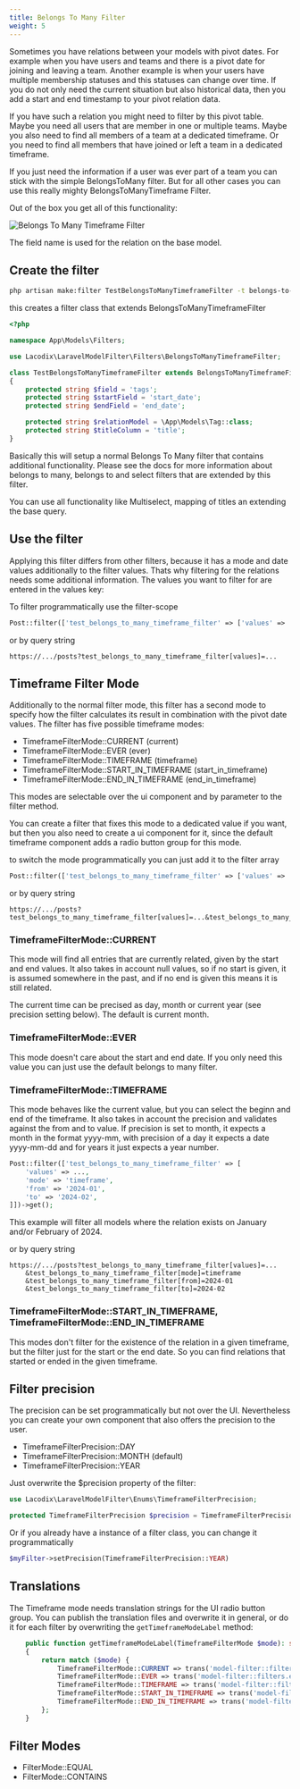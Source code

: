 ```yaml
---
title: Belongs To Many Filter
weight: 5
---
```


Sometimes you have relations between your models with pivot dates. For example when you have users and teams
and there is a pivot date for joining and leaving a team. Another example is when your users have multiple
membership statuses and this statuses can change over time. If you do not only need the current situation
but also historical data, then you add a start and end timestamp to your pivot relation data.

If you have such a relation you might need to filter by this pivot table. Maybe you need all users that
are member in one or multiple teams. Maybe you also need to find all members of a team at a dedicated timeframe.
Or you need to find all members that have joined or left a team in a dedicated timeframe.

If you just need the information if a user was ever part of a team you can stick with the simple BelongsToMany filter.
But for all other cases you can use this really mighty BelongsToManyTimeframe Filter.

Out of the box you get all of this functionality:

![Belongs To Many Timeframe Filter](https://www.lacodix.de/imgs/docs/belongs_to_many_timeframe_filter.png)

The field name is used for the relation on the base model.

## Create the filter

```bash
php artisan make:filter TestBelongsToManyTimeframeFilter -t belongs-to-many-timeframe -f tags --relation="\App\Models\Tag" --title=title --start_field=start_date --end_field=end_date
```

this creates a filter class that extends BelongsToManyTimeframeFilter

```php
<?php

namespace App\Models\Filters;

use Lacodix\LaravelModelFilter\Filters\BelongsToManyTimeframeFilter;

class TestBelongsToManyTimeframeFilter extends BelongsToManyTimeframeFilter
{
    protected string $field = 'tags';
    protected string $startField = 'start_date';
    protected string $endField = 'end_date';

    protected string $relationModel = \App\Models\Tag::class;
    protected string $titleColumn = 'title';
}

```

Basically this will setup a normal Belongs To Many filter that contains additional functionality.
Please see the docs for more information about belongs to many, belongs to and select filters that are
extended by this filter.

You can use all functionality like Multiselect, mapping of titles an extending the base query.

## Use the filter

Applying this filter differs from other filters, because it has a mode and date values additionally
to the filter values. Thats why filtering for the relations needs some additional information. The 
values you want to filter for are entered in the values key:

To filter programmatically use the filter-scope

```php 
Post::filter(['test_belongs_to_many_timeframe_filter' => ['values' => ...]])->get();
```

or by query string

```
https://.../posts?test_belongs_to_many_timeframe_filter[values]=...
```

## Timeframe Filter Mode

Additionally to the normal filter mode, this filter has a second mode to specify how the filter
calculates its result in combination with the pivot date values. The filter has five possible
timeframe modes:

- TimeframeFilterMode::CURRENT (current)
- TimeframeFilterMode::EVER (ever)
- TimeframeFilterMode::TIMEFRAME (timeframe)
- TimeframeFilterMode::START_IN_TIMEFRAME (start_in_timeframe)
- TimeframeFilterMode::END_IN_TIMEFRAME (end_in_timeframe)

This modes are selectable over the ui component and by parameter to the filter method.

You can create a filter that fixes this mode to a dedicated value if you want, but then you also 
need to create a ui component for it, since the default timeframe component adds a radio button group
for this mode.

to switch the mode programmatically you can just add it to the filter array

```php
Post::filter(['test_belongs_to_many_timeframe_filter' => ['values' => ..., 'mode' => 'current']])->get();
```

or by query string

```
https://.../posts?test_belongs_to_many_timeframe_filter[values]=...&test_belongs_to_many_timeframe_filter[mode]=current
```


### TimeframeFilterMode::CURRENT

This mode will find all entries that are currently related, given by the start and end values.
It also takes in account null values, so if no start is given, it is assumed somewhere in the 
past, and if no end is given this means it is still related. 

The current time can be precised as day, month or current year (see precision setting below).
The default is current month.

### TimeframeFilterMode::EVER

This mode doesn't care about the start and end date. If you only need this value you can just use
the default belongs to many filter.

### TimeframeFilterMode::TIMEFRAME

This mode behaves like the current value, but you can select the beginn and end of the timeframe. 
It also takes in account the precision and validates against the from and to value. If precision is set
to month, it expects a month in the format yyyy-mm, with precision of a day it expects a date yyyy-mm-dd
and for years it just expects a year number.

```php
Post::filter(['test_belongs_to_many_timeframe_filter' => [
    'values' => ..., 
    'mode' => 'timeframe',
    'from' => '2024-01',
    'to' => '2024-02',
]])->get();
```
This example will filter all models where the relation exists on January and/or February of 2024.

or by query string

```
https://.../posts?test_belongs_to_many_timeframe_filter[values]=...
    &test_belongs_to_many_timeframe_filter[mode]=timeframe
    &test_belongs_to_many_timeframe_filter[from]=2024-01
    &test_belongs_to_many_timeframe_filter[to]=2024-02
```

### TimeframeFilterMode::START_IN_TIMEFRAME, TimeframeFilterMode::END_IN_TIMEFRAME

This modes don't filter for the existence of the relation in a given timeframe, but the filter just for the start
or the end date. So you can find relations that started or ended in the given timeframe.

## Filter precision

The precision can be set programmatically but not over the UI. Nevertheless you can create your own component
that also offers the precision to the user.

- TimeframeFilterPrecision::DAY
- TimeframeFilterPrecision::MONTH (default)
- TimeframeFilterPrecision::YEAR

Just overwrite the $precision property of the filter:

```php
use Lacodix\LaravelModelFilter\Enums\TimeframeFilterPrecision;

protected TimeframeFilterPrecision $precision = TimeframeFilterPrecision::YEAR;
```

Or if you already have a instance of a filter class, you can change it programmatically 

```php
$myFilter->setPrecision(TimeframeFilterPrecision::YEAR)
```

## Translations

The Timeframe mode needs translation strings for the UI radio button group. You can publish the translation
files and overwrite it in general, or do it for each filter by overwriting the `getTimeframeModeLabel` method:
```php 
    public function getTimeframeModeLabel(TimeframeFilterMode $mode): string
    {
        return match ($mode) {
            TimeframeFilterMode::CURRENT => trans('model-filter::filters.current'),
            TimeframeFilterMode::EVER => trans('model-filter::filters.ever'),
            TimeframeFilterMode::TIMEFRAME => trans('model-filter::filters.in_timeframe'),
            TimeframeFilterMode::START_IN_TIMEFRAME => trans('model-filter::filters.start_in_timeframe'),
            TimeframeFilterMode::END_IN_TIMEFRAME => trans('model-filter::filters.end_in_timeframe'),
        };
    }
```

## Filter Modes

- FilterMode::EQUAL
- FilterMode::CONTAINS
